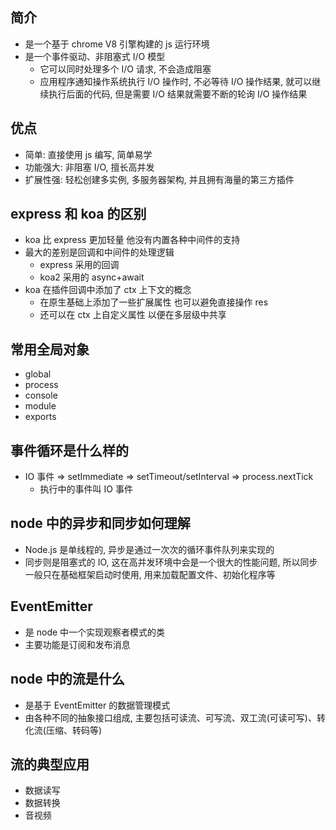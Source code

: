 ## 简介

- 是一个基于 chrome V8 引擎构建的 js 运行环境
- 是一个事件驱动、非阻塞式 I/O 模型
  - 它可以同时处理多个 I/O 请求, 不会造成阻塞
  - 应用程序通知操作系统执行 I/O 操作时, 不必等待 I/O 操作结果, 就可以继续执行后面的代码, 但是需要 I/O 结果就需要不断的轮询 I/O 操作结果

## 优点

- 简单: 直接使用 js 编写, 简单易学
- 功能强大: 非阻塞 I/O, 擅长高并发
- 扩展性强: 轻松创建多实例, 多服务器架构, 并且拥有海量的第三方插件

## express 和 koa 的区别

- koa 比 express 更加轻量 他没有内置各种中间件的支持
- 最大的差别是回调和中间件的处理逻辑
  - express 采用的回调
  - koa2 采用的 async+await
- koa 在插件回调中添加了 ctx 上下文的概念
  - 在原生基础上添加了一些扩展属性 也可以避免直接操作 res
  - 还可以在 ctx 上自定义属性 以便在多层级中共享

## 常用全局对象

- global
- process
- console
- module
- exports

## 事件循环是什么样的

- IO 事件 => setImmediate => setTimeout/setInterval => process.nextTick
  - 执行中的事件叫 IO 事件

## node 中的异步和同步如何理解

- Node.js 是单线程的, 异步是通过一次次的循环事件队列来实现的
- 同步则是阻塞式的 IO, 这在高并发环境中会是一个很大的性能问题, 所以同步一般只在基础框架启动时使用, 用来加载配置文件、初始化程序等

## EventEmitter

- 是 node 中一个实现观察者模式的类
- 主要功能是订阅和发布消息

## node 中的流是什么

- 是基于 EventEmitter 的数据管理模式
- 由各种不同的抽象接口组成, 主要包括可读流、可写流、双工流(可读可写)、转化流(压缩、转码等)

## 流的典型应用

- 数据读写
- 数据转换
- 音视频
